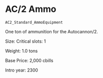 # AC/2 Ammo

`AC2_Standard_AmmoEquipment`

One ton of ammunition for the Autocannon/2.

Size: Critical slots: 1

Weight: 1.0 tons

Base Price: 2,000 cbills

Intro year: 2300


